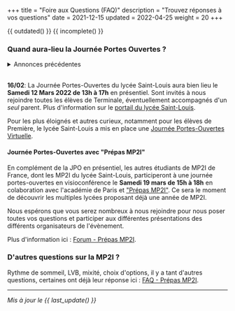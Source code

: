 +++
title = "Foire aux Questions (FAQ)"
description = "Trouvez réponses à vos questions"
date = 2021-12-15
updated = 2022-04-25
weight = 20
+++

{{ outdated() }}
{{ incomplete() }}

### Quand aura-lieu la Journée Portes Ouvertes ?

<details>
<summary>Annonces précédentes</summary>

**Rentrée 2021**: Le Samedi 12 février 2022 de 13h à 17h au lycée Saint-Louis. Les modalités d'accès n'ont pas encore été précisées.
Nous invitons tous les intéressés à venir, même les plus lointains, d'autant plus que les zones A et B seront alors en vacances ce jour là.

**15/01** : La Journée Portes-Ouvertes va être reportée au mois de Mars due à la situation sanitaire (cf. [JPO 2022 - Lycée Saint-Louis](https://www.ac-paris.fr/serail/jcms/s1_2777956/fr/journee-porte-ouverte)).

**25/01**: La Journée Portes-Ouvertes du lycée Saint-Louis *semble* avoir été annulée. (cf. [JPO "virtuelle" 2022](https://www.ac-paris.fr/serail/jcms/s2_2571930/fr/portes-ouvertes-virtuelles)).
</details>
<br>

**16/02**: La Journée Portes-Ouvertes du lycée Saint-Louis aura bien lieu le **Samedi 12 Mars 2022 de 13h à 17h** en présentiel. Sont invités à nous rejoindre toutes les élèves de Terminale, éventuellement accompagnés d'un *seul* parent. Plus d'information sur le [portail du lycée Saint-Louis](https://www.ac-paris.fr/serail/jcms/s1_2791310/fr/journee-portes-ouvertes-lycee-public-saint-louis).

Pour les plus éloignés et autres curieux, notamment pour les élèves de Première, le lycée Saint-Louis a mis en place une [Journée Portes-Ouvertes Virtuelle](https://www.ac-paris.fr/serail/jcms/s2_2571930/fr/portes-ouvertes-virtuelles).

#### **Journée Portes-Ouvertes avec "Prépas MP2I"**

En complément de la JPO en présentiel, les autres étudiants de MP2I de France, dont les MP2I du lycée Saint-Louis, participeront à une journée portes-ouvertes en visioconférence le **Samedi 19 mars de 15h à 18h** en colaboration avec l'académie de Paris et ["Prépas MP2I"](https://prepas-mp2i.fr). Ce sera le moment de découvrir les multiples lycées proposant déjà une année de MP2I.

Nous espérons que vous serez nombreux à nous rejoindre pour nous poser toutes vos questions et participer aux différentes présentations des différents organisateurs de l'évènement.

Plus d'information ici : [Forum - Prépas MP2I](https://prepas-mp2i.fr/forum/).

### D'autres questions sur la MP2I ?

Rythme de sommeil, LVB, mixité, choix d'options, il y a tant d'autres questions, certaines ont déjà leur réponse ici : [FAQ - Prépas MP2I](https://prepas-mp2i.fr/faq/).

* * *

*Mis à jour le {{ last_update() }}*